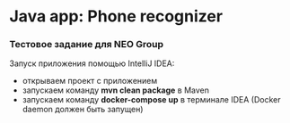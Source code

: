 # Java app: Phone recognizer
### Тестовое задание для NEO Group

Запуск приложения помощью IntelliJ IDEA:
- открываем проект с приложением
- запускаем команду **mvn clean package** в Maven
- запускаем команду **docker-compose up** в терминале IDEA  (Docker daemon должен быть запущен)
